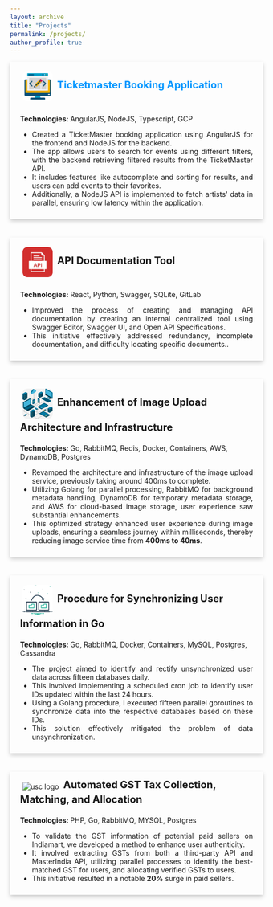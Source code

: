 ```yaml
---
layout: archive
title: "Projects"
permalink: /projects/
author_profile: true
---
```


<div style="box-shadow: 0 4px 8px 0 rgba(0,0,0,0.2); transition: 0.3s; width: 100%; margin-bottom: 20px;"  onmouseover="this.style.boxShadow='0 8px 16px 0 rgba(0,0,0,0.2)';" onmouseout="this.style.boxShadow='0 4px 8px 0 rgba(0,0,0,0.2)';">
    <div style="padding: 10px 20px;">
        <div style="padding: 4px 0; display: flex; justify-content: space-between; align-items: center;">
            <div>
                <img src="/images/project5.png" 
                     alt="usc logo" style="height: 60px; width:60px; padding:5px; border-radius: 20%; background-size: cover; vertical-align:middle;"/>
                 <b><a href="https://web-sh-hw8.uc.r.appspot.com/search" style="text-decoration: none;  color:#0096FF; font-size:20px;" onmouseover="this.style.color = '#0096FF'; this.style.textDecoration = 'underline #89CFF0';" onmouseout="this.style.color = '#0096FF'; this.style.textDecoration = 'none';">Ticketmaster Booking Application</a></b>
            </div>
        </div>
        <br>
        <span><b>Technologies: </b> AngularJS, NodeJS, Typescript, GCP</span>
        <br>
        <ul style="text-align: justify;">
            <li>Created a TicketMaster booking application using AngularJS for the frontend and NodeJS for the backend.</li>
            <li>The app allows users to search for events using different filters, with the backend retrieving filtered results from the TicketMaster API. </li>
            <li>It includes features like autocomplete and sorting for results, and users can add events to their favorites.</li>
            <li>Additionally, a NodeJS API is implemented to fetch artists' data in parallel, ensuring low latency within the application.</li>
        </ul>
    </div>
</div>
<br>

<div style="box-shadow: 0 4px 8px 0 rgba(0,0,0,0.2); transition: 0.3s; width: 100%; margin-bottom: 20px;"  onmouseover="this.style.boxShadow='0 8px 16px 0 rgba(0,0,0,0.2)';" onmouseout="this.style.boxShadow='0 4px 8px 0 rgba(0,0,0,0.2)';">
    <div style="padding: 10px 20px;">
        <div style="padding: 4px 0; display: flex; justify-content: space-between; align-items: center;">
            <div>
                <img src="/images/project1.png" 
                     alt="usc logo" style="height: 60px; width:60px; padding:5px; border-radius: 20%; background-size: cover; vertical-align:middle;"/>
                <b style="font-size:20px;">API Documentation Tool</b>
            </div>
        </div>
        <br>
        <span><b>Technologies: </b> React, Python, Swagger, SQLite, GitLab</span>
        <br>
        <ul style="text-align: justify;">
            <li>Improved the process of creating and managing API documentation by creating an internal centralized tool using Swagger Editor, Swagger UI, and Open API Specifications.</li>
            <li>This initiative effectively addressed redundancy, incomplete documentation, and difficulty locating specific documents..</li>
        </ul>
    </div>
</div>
<br>

<div style="box-shadow: 0 4px 8px 0 rgba(0,0,0,0.2); transition: 0.3s; width: 100%; margin-bottom: 20px;"  onmouseover="this.style.boxShadow='0 8px 16px 0 rgba(0,0,0,0.2)';" onmouseout="this.style.boxShadow='0 4px 8px 0 rgba(0,0,0,0.2)';">
    <div style="padding: 10px 20px;">
        <div style="padding: 4px 0; display: flex; justify-content: space-between; align-items: center;">
            <div>
                <img src="/images/project3.png" 
                     alt="usc logo" style="height: 60px; width:60px; padding:5px; border-radius: 20%; background-size: cover; vertical-align:middle;"/>
                <b style="font-size:20px;">Enhancement of Image Upload Architecture and Infrastructure</b>
            </div>
        </div>
        <br>
        <span><b>Technologies: </b> Go, RabbitMQ, Redis, Docker, Containers, AWS, DynamoDB, Postgres</span>
        <br>
        <ul style="text-align: justify;">
            <li>Revamped the architecture and infrastructure of the image upload service, previously taking around 400ms to complete.</li>
            <li>Utilizing Golang for parallel processing, RabbitMQ for background metadata handling, DynamoDB for temporary metadata storage, and AWS for cloud-based image storage, user experience saw substantial enhancements.</li>
            <li>This optimized strategy enhanced user experience during image uploads, ensuring a seamless journey within milliseconds, thereby reducing image service time from <b>400ms to 40ms</b>.</li>
        </ul>
    </div>
</div>
<br>

<div style="box-shadow: 0 4px 8px 0 rgba(0,0,0,0.2); transition: 0.3s; width: 100%; margin-bottom: 20px;"  onmouseover="this.style.boxShadow='0 8px 16px 0 rgba(0,0,0,0.2)';" onmouseout="this.style.boxShadow='0 4px 8px 0 rgba(0,0,0,0.2)';">
    <div style="padding: 10px 20px;">
        <div style="padding: 4px 0; display: flex; justify-content: space-between; align-items: center;">
            <div>
                <img src="/images/project4.png" 
                     alt="usc logo" style="height: 60px; width:60px; padding:5px; border-radius: 20%; background-size: cover; vertical-align:middle;"/>
                <b style="font-size:20px;">Procedure for Synchronizing User Information in Go</b>
            </div>
        </div>
        <br>
        <span><b>Technologies: </b> Go, RabbitMQ, Docker, Containers, MySQL, Postgres, Cassandra</span>
        <br>
        <ul style="text-align: justify;">
            <li>The project aimed to identify and rectify unsynchronized user data across fifteen databases daily.</li>
            <li>This involved implementing a scheduled cron job to identify user IDs updated within the last 24 hours. </li>
            <li>Using a Golang procedure, I executed fifteen parallel goroutines to synchronize data into the respective databases based on these IDs.</li>
            <li>This solution effectively mitigated the problem of data unsynchronization.</li>
        </ul>
    </div>
</div>
<br>

<div style="box-shadow: 0 4px 8px 0 rgba(0,0,0,0.2); transition: 0.3s; width: 100%; margin-bottom: 20px;"  onmouseover="this.style.boxShadow='0 8px 16px 0 rgba(0,0,0,0.2)';" onmouseout="this.style.boxShadow='0 4px 8px 0 rgba(0,0,0,0.2)';">
    <div style="padding: 10px 20px;">
        <div style="padding: 4px 0; display: flex; justify-content: space-between; align-items: center;">
            <div>
                <img src="/images/project2.png" 
                     alt="usc logo" style="height: 60px; width:60px; padding:5px; border-radius: 20%; background-size: cover; vertical-align:middle;"/>
                <b style="font-size:20px;">Automated GST Tax Collection, Matching, and Allocation</b>
            </div>
        </div>
        <br>
        <span><b>Technologies: </b> PHP, Go, RabbitMQ, MYSQL, Postgres</span>
        <br>
        <ul style="text-align: justify;">
            <li>To validate the GST information of potential paid sellers on Indiamart, we developed a method to enhance user authenticity.</li>
            <li>It involved extracting GSTs from both a third-party API and MasterIndia API, utilizing parallel processes to identify the best-matched GST for users, and allocating verified GSTs to users.</li>
            <li>This initiative resulted in a notable <b>20%</b> surge in paid sellers.</li>
        </ul>
    </div>
</div>
<br>